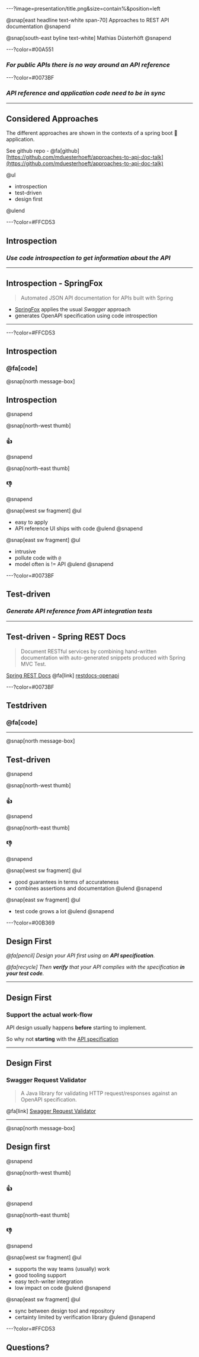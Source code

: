 ---?image=presentation/title.png&size=contain%&position=left

@snap[east headline text-white span-70]
Approaches to REST API documentation
@snapend

@snap[south-east byline text-white] 
Mathias Düsterhöft
@snapend

---?color=#00A551

### _For public APIs there is no way around an API reference_

---?color=#0073BF

### _API reference and application code need to be in sync_

---

## Considered Approaches

The different approaches are shown in the contexts of a spring boot 🍃 application. 

See github repo - @fa[github][https://github.com/mduesterhoeft/approaches-to-api-doc-talk](https://github.com/mduesterhoeft/approaches-to-api-doc-talk)

@ul

- introspection
- test-driven
- design first

@ulend

---?color=#FFCD53

## Introspection

### _Use code introspection to get information about the API_

---

## Introspection - SpringFox

> Automated JSON API documentation for APIs built with Spring

- [SpringFox](https://springfox.github.io/springfox/) applies the usual _Swagger_ approach
- generates OpenAPI specification using code introspection

---

---?color=#FFCD53

## Introspection

### @fa[code]

@snap[north message-box]
<h2>Introspection</h2>
@snapend

@snap[north-west thumb]
<h3>👍</h3>
@snapend

@snap[north-east thumb]
<h3>👎</h3>
@snapend

@snap[west sw fragment]
@ul[](false)
- easy to apply
- API reference UI ships with code
@ulend
@snapend

@snap[east sw fragment]
@ul[](false)
- intrusive
- pollute code with `@`
- model often is != API
@ulend
@snapend

---?color=#0073BF

## Test-driven

### _Generate API reference from API integration tests_

---

## Test-driven - Spring REST Docs

> Document RESTful services by combining hand-written documentation with auto-generated snippets produced with Spring MVC Test.

[Spring REST Docs](https://spring.io/projects/spring-restdocs) @fa[link] [restdocs-openapi](https://github.com/ePages-de/restdocs-openapi)

---?color=#0073BF

## Testdriven

### @fa[code]

---
@snap[north message-box]
<h2>Test-driven</h2>
@snapend

@snap[north-west thumb]
<h3>👍</h3>
@snapend

@snap[north-east thumb]
<h3>👎</h3>
@snapend

@snap[west sw fragment]
@ul[](false)
- good guarantees in terms of accurateness
- combines assertions and documentation
@ulend
@snapend

@snap[east sw fragment]
@ul[](false)
- test code grows a lot
@ulend
@snapend

---?color=#00B369

## Design First

_@fa[pencil] Design your API first using an **API specification**._

_@fa[recycle] Then **verify** that your API complies with the specification **in your test code**._

---

## Design First 

### Support the actual work-flow

API design usually happens **before** starting to implement.

So why not **starting** with the [API specification](https://next.stoplight.io/mduesterhoeft/rnd-day/)

---

## Design First

### Swagger Request Validator

> A Java library for validating HTTP request/responses against an OpenAPI specification.

@fa[link] [Swagger Request Validator](https://bitbucket.org/atlassian/swagger-request-validator)

---

@snap[north message-box]
<h2>Design first</h2>
@snapend

@snap[north-west thumb]
<h3>👍</h3>
@snapend

@snap[north-east thumb]
<h3>👎</h3>
@snapend

@snap[west sw fragment]
@ul[](false)
- supports the way teams (usually) work
- good tooling support
- easy tech-writer integration
- low impact on code
@ulend
@snapend

@snap[east sw fragment]
@ul[](false)
- sync between design tool and repository
- certainty limited by verification library
@ulend
@snapend

---?color=#FFCD53

## Questions?
